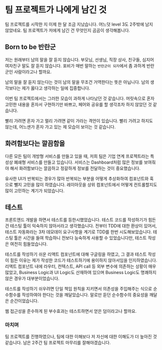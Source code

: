 # 팀 프로젝트가 나에게 남긴 것

팀 프로젝트를 시작한 지 이제 한 달 조금 지났습니다. 어느덧 level 3도 2주밖에 남지 않았네요. 팀 프로젝트가 저에게 남긴 건 무엇인지 곰곰이 생각해봅니다.

## Born to be 반란군

저는 원래부터 남의 말을 잘 듣지 않습니다. 부모님, 선생님, 직장 상사, 친구들, 심지어 여자친구 말도 잘 듣지 않습니다. 포비가 매번 말하는 `반란군이 되자`에서 좀 과하게 반란군인 사람이라고나 할까요.

남의 말을 잘 듣지 않는다는 것이 남의 말을 무조건 거역한다는 뜻은 아닙니다. 남의 생각보다는 제가 옳다고 생각하는 일에 집중합니다.

이번 팀 프로젝트에서는 그러한 모습이 과하게 나타났던 것 같습니다. 머릿속으로 혼자 고민한 내용을 혼자서 구현하기만 바쁘고, 페어와 공유를 할 생각조차 하지 않았던 것 같습니다.

빨리 가려면 혼자 가고 멀리 가려면 같이 가라는 격언이 있습니다. 빨리 가려고 하지도 않는데, 어느샌가 혼자 가고 있는 제 모습이 보이는 것 같습니다.

## 화려함보다는 깔끔함을

다른 모든 팀이 개방형 서비스를 만들고 있을 때, 저희 팀은 기업 연계 프로젝트라는 특성상 폐쇄형 서비스를 만들고 있습니다. 서비스는 Dashboard처럼 많은 정보를 보여줘야 해서 화려함보다는 깔끔하고 정갈하게 정보를 전달하는 것이 중요했습니다.

유사한 UI가 반복되는 경우가 많아 반복되는 부분을 어떻게 추상화하여 컴포넌트와 훅으로 뺄지 고민을 많이 하였습니다. 레이아웃을 상위 컴포넌트에서 어떻게 컨트롤할지도 많이 고민하는 계기가 되었습니다.

## 테스트

프론트엔드 개발을 하면서 테스트를 등한시했었습니다. 테스트 코드를 작성하기가 힘든 건 테스팅 툴이 익숙하지 않아서라고 생각했습니다. 전부터 TDD에 대한 환상이 있어서, 테스트 자동화라는 3차 데모데이 요구사항을 계기로 TDD를 한번 시도해보았습니다. 테스팅 툴은 시간을 들여 학습하니 전보다 능숙하게 사용할 수 있었습니다만, 테스트 작성은 여전히 힘들었습니다.

테스트를 작성하기 쉬운 리액트 컴포넌트에 대해 구글링을 하였고, 그 결과 테스트 작성이 힘든 이유는 제가 작성한 코드가 테스트하기에 용이하지 않아서임을 인지하였습니다. 리액트 컴포넌트 내에 라우터, 컨텍스트, API call 등 외부 변수에 의존하는 상황이 매우 많았고, Business Logic과 UI Logic도 산재하여 있으며 Business Logic도 명쾌하지 않은 경우가 대부분이었습니다.

테스트를 작성하기 쉬우려면 단일 책임 원칙을 지키면서 의존성을 주입해주는 식으로 순수함수를 작성하여야 한다는 것을 깨달았습니다. 말로만 듣던 순수함수의 중요성을 깨달은 순간이었습니다.

웹 접근성을 준수하게 된 부수효과는 테스트하면서 얻은 덤이라고나 할까요.

### 마치며

팀 프로젝트를 진행하였으나, 팀에 대한 이해보다 저 자신에 대한 이해도가 더 높아진 것 같습니다. 남은 2주간 팀 프로젝트 마무리를 잘해야겠습니다.
